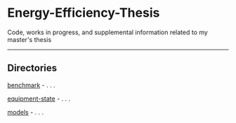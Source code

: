 # Energy-Efficiency-Thesis

Code, works in progress, and supplemental information related to my master's thesis

---

## Directories

[benchmark](benchmark/) - . . .

[equipment-state](equipment-state/) - . . .

[models](models/) - . . .